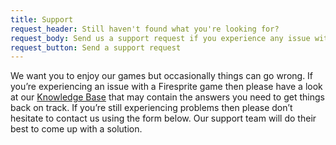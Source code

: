 ```yaml
---
title: Support
request_header: Still haven't found what you're looking for?
request_body: Send us a support request if you experience any issue with our products.
request_button: Send a support request
---
```

We want you to enjoy our games but occasionally things can go wrong. If you’re experiencing an issue with a Firesprite game then please have a look at our [Knowledge Base](/support/knowledgebase/) that may contain the answers you need to get things back on track. If you’re still experiencing problems then please don’t hesitate to contact us using the form below. Our support team will do their best to come up with a solution.
